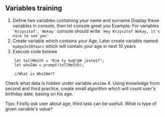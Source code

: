 ## Variables training
1. Define two variables containing your name and surname
Display these variables in console, then let console greet you
Example: For variables `'Krzysztof'`, `'Wokay'` console should write `'Hey Krzysztof Wokay, it's nice to see you'`
2. Create variable which contains your Age, Later create variable named: `myAgeIn10Years` which will contain your age in next 10 years
3. Execute code belowe
```
    let tellMeSth = "Kim ty ku@!@# jesteś?";
    let whoIAm = prompt(tellMeSth);
    
    //What is WhoIAm??
```
Check what data is hidden under variable `whoIAm`
4. Using knowledge from second and third practice, create small algorithm which will count user's birthday date, basing on his age.

Tips: Firstly ask user about age, third task can be usefull. What is type of given variable's value?
